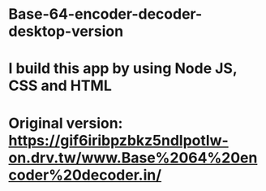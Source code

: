 # Base-64-encoder-decoder-desktop-version
# I build this app by using Node JS, CSS and HTML
# Original version: https://gif6iribpzbkz5ndlpotlw-on.drv.tw/www.Base%2064%20encoder%20decoder.in/
